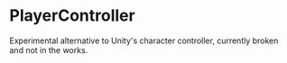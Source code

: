 # PlayerController
Experimental alternative to Unity's character controller, currently broken and not in the works.
